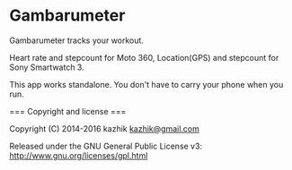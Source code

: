 Gambarumeter
======

Gambarumeter tracks your workout.

Heart rate and stepcount for Moto 360, Location(GPS) and stepcount for Sony Smartwatch 3.

This app works standalone. You don't have to carry your phone when you run.

=== Copyright and license ===

Copyright (C) 2014-2016 kazhik kazhik@gmail.com

Released under the GNU General Public License v3: http://www.gnu.org/licenses/gpl.html
